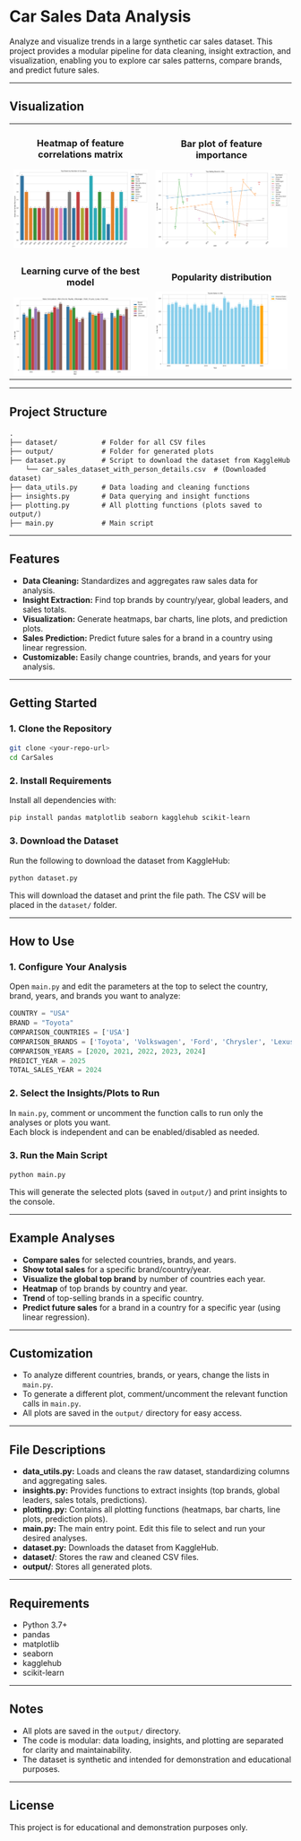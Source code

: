 # Car Sales Data Analysis

Analyze and visualize trends in a large synthetic car sales dataset. This project provides a modular pipeline for data cleaning, insight extraction, and visualization, enabling you to explore car sales patterns, compare brands, and predict future sales.

---

## Visualization

<table><tr><td>
      <h3 align="center">Heatmap of feature correlations matrix</h3>
      <img width="auto" src="output\global_top_brand.png">
    </td><td>
      <h3 align="center">Bar plot of feature importance </h3>
      <img width="auto" src="output\top_selling_brand_usa.png">  </td>
  </tr>
    <tr><td>
      <h3 align="center">Learning curve of the best model </h3>
      <img width="auto" src="output\sales_comparison.png">
    </td><td>
      <h3 align="center">Popularity distribution </h3>
      <img width="auto" src="output\usa_toyota_2025_prediction.png">
    </td></tr>
</table>

---

## Project Structure

```
.
├── dataset/           # Folder for all CSV files
├── output/            # Folder for generated plots
├── dataset.py         # Script to download the dataset from KaggleHub
    └── car_sales_dataset_with_person_details.csv  # (Downloaded dataset)
├── data_utils.py      # Data loading and cleaning functions
├── insights.py        # Data querying and insight functions 
├── plotting.py        # All plotting functions (plots saved to output/)
├── main.py            # Main script
```

---

## Features

- **Data Cleaning:** Standardizes and aggregates raw sales data for analysis.
- **Insight Extraction:** Find top brands by country/year, global leaders, and sales totals.
- **Visualization:** Generate heatmaps, bar charts, line plots, and prediction plots.
- **Sales Prediction:** Predict future sales for a brand in a country using linear regression.
- **Customizable:** Easily change countries, brands, and years for your analysis.

---

## Getting Started

### 1. Clone the Repository

```bash
git clone <your-repo-url>
cd CarSales
```

### 2. Install Requirements

Install all dependencies with:

```bash
pip install pandas matplotlib seaborn kagglehub scikit-learn
```

### 3. Download the Dataset

Run the following to download the dataset from KaggleHub:

```bash
python dataset.py
```

This will download the dataset and print the file path. The CSV will be placed in the `dataset/` folder.

---

## How to Use

### 1. Configure Your Analysis

Open `main.py` and edit the parameters at the top to select the country, brand, years, and brands you want to analyze:

```python
COUNTRY = "USA"
BRAND = "Toyota"
COMPARISON_COUNTRIES = ['USA']
COMPARISON_BRANDS = ['Toyota', 'Volkswagen', 'Ford', 'Chrysler', 'Lexus', 'Chevrolet']
COMPARISON_YEARS = [2020, 2021, 2022, 2023, 2024]
PREDICT_YEAR = 2025
TOTAL_SALES_YEAR = 2024
```

### 2. Select the Insights/Plots to Run

In `main.py`, comment or uncomment the function calls to run only the analyses or plots you want.  
Each block is independent and can be enabled/disabled as needed.

### 3. Run the Main Script

```bash
python main.py
```

This will generate the selected plots (saved in `output/`) and print insights to the console.

---

## Example Analyses

- **Compare sales** for selected countries, brands, and years.
- **Show total sales** for a specific brand/country/year.
- **Visualize the global top brand** by number of countries each year.
- **Heatmap** of top brands by country and year.
- **Trend** of top-selling brands in a specific country.
- **Predict future sales** for a brand in a country for a specific year (using linear regression).

---

## Customization

- To analyze different countries, brands, or years, change the lists in `main.py`.
- To generate a different plot, comment/uncomment the relevant function calls in `main.py`.
- All plots are saved in the `output/` directory for easy access.

---

## File Descriptions

- **data_utils.py:** Loads and cleans the raw dataset, standardizing columns and aggregating sales.
- **insights.py:** Provides functions to extract insights (top brands, global leaders, sales totals, predictions).
- **plotting.py:** Contains all plotting functions (heatmaps, bar charts, line plots, prediction plots).
- **main.py:** The main entry point. Edit this file to select and run your desired analyses.
- **dataset.py:** Downloads the dataset from KaggleHub.
- **dataset/**: Stores the raw and cleaned CSV files.
- **output/**: Stores all generated plots.

---

## Requirements

- Python 3.7+
- pandas
- matplotlib
- seaborn
- kagglehub
- scikit-learn

---

## Notes

- All plots are saved in the `output/` directory.
- The code is modular: data loading, insights, and plotting are separated for clarity and maintainability.
- The dataset is synthetic and intended for demonstration and educational purposes.

---

## License

This project is for educational and demonstration purposes only.